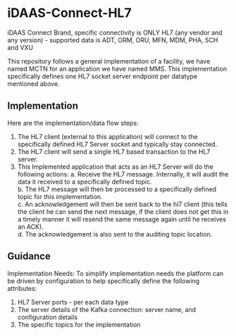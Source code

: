 # iDAAS-Connect-HL7
iDAAS Connect Brand, specific connectivity is ONLY HL7 (any vendor and any version) - 
supported data is ADT, ORM, ORU, MFN, MDM, PHA, SCH and VXU

This repository follows a general implementation of a facility, we have named MCTN for
an application we have named MMS. This implementation specifically defines one HL7 
socket server endpoint per datatype mentioned above. 

## Implementation
Here are the implementation/data flow steps:

1. The HL7 client (external to this application) will connect to the specifically defined HL7
Server socket and typically stay connected.
2. The HL7 client will send a single HL7 based transaction to the HL7 server.
3. This Implemented application that acts as an HL7 Server will do the following actions:
    a. Receive the HL7 message. Internally, it will audit the data it received to 
    a specifically defined topic.<br/>
    b. The HL7 message will then be processed to a specifically defined topic for this implementation. <br/>
    c. An acknowledgement will then be sent back to the hl7 client (this tells the client he can send the next message,
    if the client does not get this in a timely manner it will resend the same message again until he receives an ACK).<br/>
    d. The acknowledgement is also sent to the auditing topic location.<br/>
    
## Guidance
Implementation Needs:
To simplify implementation needs the platform can be driven by configuration to help specifically define the following
attributes:
1.  HL7 Server ports - per each data type<br/>
2.  The server details of the Kafka connection: server name, and configuration details<br/>
3.  The specific topics for the implementation<br/>
